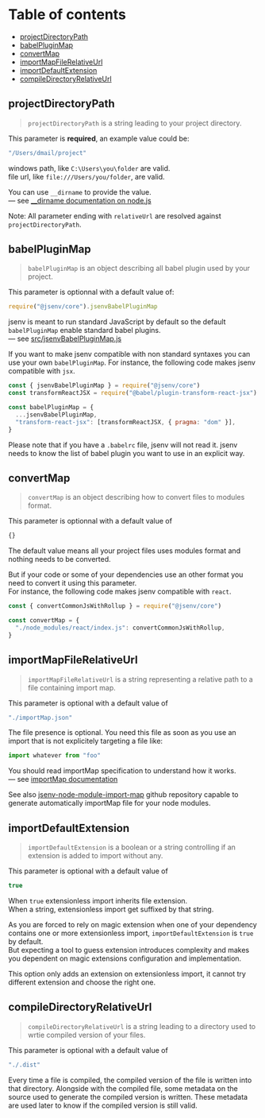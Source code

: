 # Table of contents

- [projectDirectoryPath](#projectDirectoryPath)
- [babelPluginMap](#babelPluginMap)
- [convertMap](#convertMap)
- [importMapFileRelativeUrl](#importMapFileRelativeUrl)
- [importDefaultExtension](#importDefaultExtension)
- [compileDirectoryRelativeUrl](#compileDirectoryRelativeUrl)

## projectDirectoryPath

> `projectDirectoryPath` is a string leading to your project directory.

This parameter is **required**, an example value could be:

```js
"/Users/dmail/project"
```

windows path, like `C:\Users\you\folder` are valid.<br />
file url, like `file:///Users/you/folder`, are valid.<br />

You can use `__dirname` to provide the value.<br />
— see [\_\_dirname documentation on node.js](https://nodejs.org/docs/latest/api/modules.html#modules_dirname)

Note: All parameter ending with `relativeUrl` are resolved against `projectDirectoryPath`.

## babelPluginMap

> `babelPluginMap` is an object describing all babel plugin used by your project.

This parameter is optionnal with a default value of:

```js
require("@jsenv/core").jsenvBabelPluginMap
```

jsenv is meant to run standard JavaScript by default so the default `babelPluginMap` enable standard babel plugins.<br />
— see [src/jsenvBabelPluginMap.js](../src/jsenvBabelPluginMap.js)

If you want to make jsenv compatible with non standard syntaxes you can use your own `babelPluginMap`. For instance, the following code makes jsenv compatible with `jsx`.

```js
const { jsenvBabelPluginMap } = require("@jsenv/core")
const transformReactJSX = require("@babel/plugin-transform-react-jsx")

const babelPluginMap = {
  ...jsenvBabelPluginMap,
  "transform-react-jsx": [transformReactJSX, { pragma: "dom" }],
}
```

Please note that if you have a `.babelrc` file, jsenv will not read it. jsenv needs to know the list of babel plugin you want to use in an explicit way.

## convertMap

> `convertMap` is an object describing how to convert files to modules format.

This parameter is optionnal with a default value of

<!-- prettier-ignore -->
```js
{}
```

The default value means all your project files uses modules format and nothing needs to be converted.

But if your code or some of your dependencies use an other format you need to convert it using this parameter.<br />
For instance, the following code makes jsenv compatible with `react`.

```js
const { convertCommonJsWithRollup } = require("@jsenv/core")

const convertMap = {
  "./node_modules/react/index.js": convertCommonJsWithRollup,
}
```

## importMapFileRelativeUrl

> `importMapFileRelativeUrl` is a string representing a relative path to a file containing import map.

This parameter is optional with a default value of

```js
"./importMap.json"
```

The file presence is optional. You need this file as soon as you use an import that is not explicitely targeting a file like:

```js
import whatever from "foo"
```

You should read importMap specification to understand how it works.<br />
— see [importMap documentation](../import-map/import-map.md)

See also [jsenv-node-module-import-map](https://github.com/jsenv/jsenv-node-module-import-map) github repository capable to generate automatically importMap file for your node modules.

## importDefaultExtension

> `importDefaultExtension` is a boolean or a string controlling if an extension is added to import without any.

This parameter is optional with a default value of

```js
true
```

When `true` extensionless import inherits file extension.<br />
When a string, extensionless import get suffixed by that string.

As you are forced to rely on magic extension when one of your dependency contains one or more extensionless import, `importDefaultExtension` is `true` by default.<br />
But expecting a tool to guess extension introduces complexity and makes you dependent on magic extensions configuration and implementation.

This option only adds an extension on extensionless import, it cannot try different extension and choose the right one.

## compileDirectoryRelativeUrl

> `compileDirectoryRelativeUrl` is a string leading to a directory used to wrtie compiled version of your files.

This parameter is optional with a default value of

```js
"./.dist"
```

Every time a file is compiled, the compiled version of the file is written into that directory. Alongside with the compiled file, some metadata on the source used to generate the compiled version is written. These metadata are used later to know if the compiled version is still valid.
